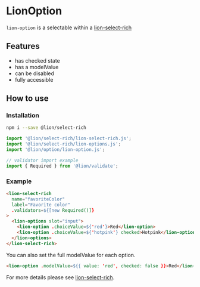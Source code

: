 # LionOption

[//]: # 'AUTO INSERT HEADER PREPUBLISH'

`lion-option` is a selectable within a [lion-select-rich](../select-rich/)

## Features

- has checked state
- has a modelValue
- can be disabled
- fully accessible

## How to use

### Installation

```sh
npm i --save @lion/select-rich
```

```js
import '@lion/select-rich/lion-select-rich.js';
import '@lion/select-rich/lion-options.js';
import '@lion/option/lion-option.js';

// validator import example
import { Required } from '@lion/validate';
```

### Example

```html
<lion-select-rich
  name="favoriteColor"
  label="Favorite color"
  .validators=${[new Required()]}
>
  <lion-options slot="input">
    <lion-option .choiceValue=${'red'}>Red</lion-option>
    <lion-option .choiceValue=${'hotpink'} checked>Hotpink</lion-option>
  </lion-options>
</lion-select-rich>
```

You can also set the full modelValue for each option.

```html
<lion-option .modelValue=${{ value: 'red', checked: false }}>Red</lion-option>
```

For more details please see [lion-select-rich](../select-rich/).

